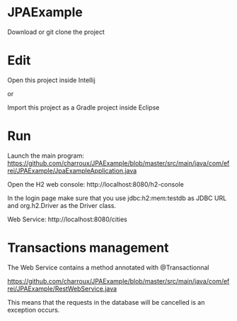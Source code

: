 # JPAExample

Download or git clone the project

# Edit

Open this project inside Intellij

or

Import this project as a Gradle project inside Eclipse

# Run
Launch the main program: https://github.com/charroux/JPAExample/blob/master/src/main/java/com/efrei/JPAExample/JpaExampleApplication.java


Open the H2 web console: http://localhost:8080/h2-console

In the login page make sure that you use jdbc:h2:mem:testdb as JDBC URL and org.h2.Driver as the Driver class.


Web Service: http://localhost:8080/cities

# Transactions management

The Web Service contains a method annotated with @Transactionnal

https://github.com/charroux/JPAExample/blob/master/src/main/java/com/efrei/JPAExample/RestWebService.java

This means that the requests in the database will be cancelled is an exception occurs.